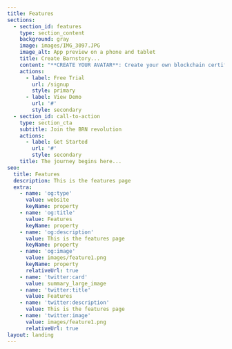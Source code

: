 ```yaml
---
title: Features
sections:
  - section_id: features
    type: section_content
    background: gray
    image: images/IMG_3097.JPG
    image_alt: App preview on a phone and tablet
    title: Create Barnstory...
    content: "**CREATE YOUR AVATAR**: Create your own blockchain certified NFT barn avatar. Our avatars are designed to evaporate inherent prejudice tethered to the physical form.\_\n\n**RESERVE A BARN**: Hold lectures, seminars, debates, celebrations in your BRN. Bring the best minds of our generation today to lay the philosophical groundwork of tomorrow.\_\n\n**DEEP LEARNING**:\_ Audition your ideas with our deep learning software to watch ideas play out in simulated BRN society.\_\n\n**FARM:** Our unique social \"mining\" process where users will earn BRN through active community involvement. \n\n\\*\\*YOU ARE THE MYTH: \\*\\*your characters will have their own adventures in the Thumpaverse. Write your story. Be the bridge between past and present myths. Choose your own Space Barn adventure.\_\n"
    actions:
      - label: Free Trial
        url: /signup
        style: primary
      - label: View Demo
        url: '#'
        style: secondary
  - section_id: call-to-action
    type: section_cta
    subtitle: Join the BRN revolution
    actions:
      - label: Get Started
        url: '#'
        style: secondary
    title: The journey begins here...
seo:
  title: Features
  description: This is the features page
  extra:
    - name: 'og:type'
      value: website
      keyName: property
    - name: 'og:title'
      value: Features
      keyName: property
    - name: 'og:description'
      value: This is the features page
      keyName: property
    - name: 'og:image'
      value: images/feature1.png
      keyName: property
      relativeUrl: true
    - name: 'twitter:card'
      value: summary_large_image
    - name: 'twitter:title'
      value: Features
    - name: 'twitter:description'
      value: This is the features page
    - name: 'twitter:image'
      value: images/feature1.png
      relativeUrl: true
layout: landing
---
```


